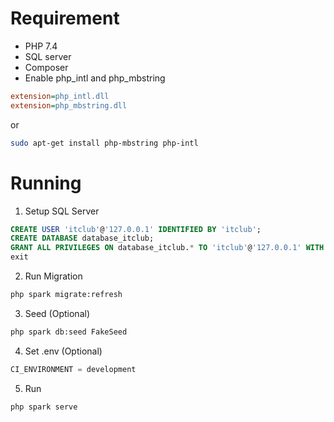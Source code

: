 # Requirement
- PHP 7.4
- SQL server
- Composer
- Enable php_intl and php_mbstring
```ini
extension=php_intl.dll
extension=php_mbstring.dll
```
or
```sh
sudo apt-get install php-mbstring php-intl
```

# Running

1. Setup SQL Server
```sql
CREATE USER 'itclub'@'127.0.0.1' IDENTIFIED BY 'itclub';
CREATE DATABASE database_itclub;
GRANT ALL PRIVILEGES ON database_itclub.* TO 'itclub'@'127.0.0.1' WITH GRANT OPTION;
exit
```
2. Run Migration
```bash
php spark migrate:refresh
```

3. Seed (Optional)
```bash
php spark db:seed FakeSeed
```
4. Set .env (Optional)

```js
CI_ENVIRONMENT = development
```

5. Run
```bash
php spark serve
```
